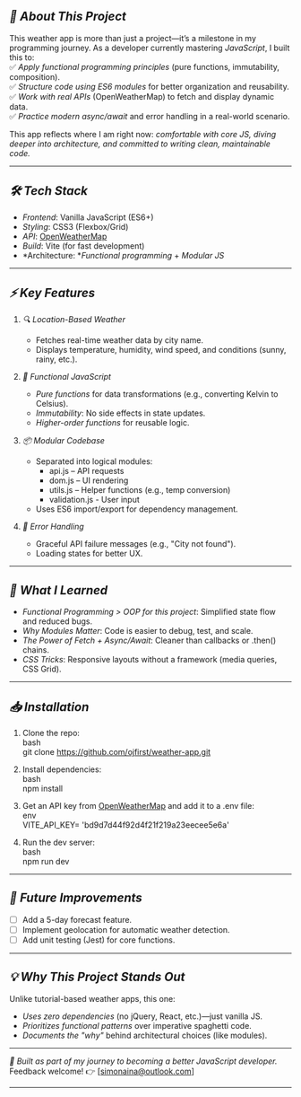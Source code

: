 ## *📌 About This Project*  
This weather app is more than just a project—it’s a milestone in my programming journey. As a developer currently mastering *JavaScript*, I built this to:  
✅ *Apply functional programming principles* (pure functions, immutability, composition).  
✅ *Structure code using ES6 modules* for better organization and reusability.  
✅ *Work with real APIs* (OpenWeatherMap) to fetch and display dynamic data.  
✅ *Practice modern async/await* and error handling in a real-world scenario.  

This app reflects where I am right now: *comfortable with core JS, diving deeper into architecture, and committed to writing clean, maintainable code.*  

---

## *🛠 Tech Stack*  
- *Frontend*: Vanilla JavaScript (ES6+)  
- *Styling*: CSS3 (Flexbox/Grid)  
- *API*: [OpenWeatherMap](https://openweathermap.org/api)  
- *Build*: Vite (for fast development)  
- *Architecture: **Functional programming* + *Modular JS*  

---

## *⚡ Key Features*  
1. *🔍 Location-Based Weather*  
   - Fetches real-time weather data by city name.  
   - Displays temperature, humidity, wind speed, and conditions (sunny, rainy, etc.).  

2. *🧩 Functional JavaScript*  
   - *Pure functions* for data transformations (e.g., converting Kelvin to Celsius).  
   - *Immutability*: No side effects in state updates.  
   - *Higher-order functions* for reusable logic.  

3. *📦 Modular Codebase*  
   - Separated into logical modules:  
     - api.js – API requests  
     - dom.js – UI rendering  
     - utils.js – Helper functions (e.g., temp conversion) 
     - validation.js - User input 
   - Uses ES6 import/export for dependency management.  

4. *🔄 Error Handling*  
   - Graceful API failure messages (e.g., "City not found").  
   - Loading states for better UX.  

---

## *🚀 What I Learned*  
- *Functional Programming > OOP for this project*: Simplified state flow and reduced bugs.  
- *Why Modules Matter*: Code is easier to debug, test, and scale.  
- *The Power of Fetch + Async/Await*: Cleaner than callbacks or .then() chains.  
- *CSS Tricks*: Responsive layouts without a framework (media queries, CSS Grid).  

---

## *📥 Installation*  
1. Clone the repo:  
   bash  
   git clone https://github.com/ojfirst/weather-app.git  
     
2. Install dependencies:  
   bash  
   npm install  
     
3. Get an API key from [OpenWeatherMap](https://openweathermap.org/api) and add it to a .env file:  
   env  
   VITE_API_KEY= 'bd9d7d44f92d4f21f219a23eecee5e6a' 
     
4. Run the dev server:  
   bash  
   npm run dev  
     

---

## *🔮 Future Improvements*  
- [ ] Add a 5-day forecast feature.  
- [ ] Implement geolocation for automatic weather detection.  
- [ ] Add unit testing (Jest) for core functions.  

---

## *💡 Why This Project Stands Out*  
Unlike tutorial-based weather apps, this one:  
- *Uses zero dependencies* (no jQuery, React, etc.)—just vanilla JS.  
- *Prioritizes functional patterns* over imperative spaghetti code.  
- *Documents the "why"* behind architectural choices (like modules).  

---

*🌱 Built as part of my journey to becoming a better JavaScript developer.*  
Feedback welcome! 👉 [simonaina@outlook.com]  

---